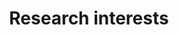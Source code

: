 ---
title: Research interests
summary: Overarching topics guiding my research
type: landing

cascade:
  - _target:
      kind: page
    params:
      show_breadcrumb: true

sections:
  - block: collection
    id: research
    content:
      title: Research interests
      filters:
        folders:
          - research
    design:
      view: article-grid
      columns: 2
---